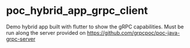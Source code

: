 # poc_hybrid_app_grpc_client

Demo hybrid app built with flutter to show the gRPC capabilities. 
Must be run along the server provided on https://github.com/grpcpoc/poc-java-grpc-server
